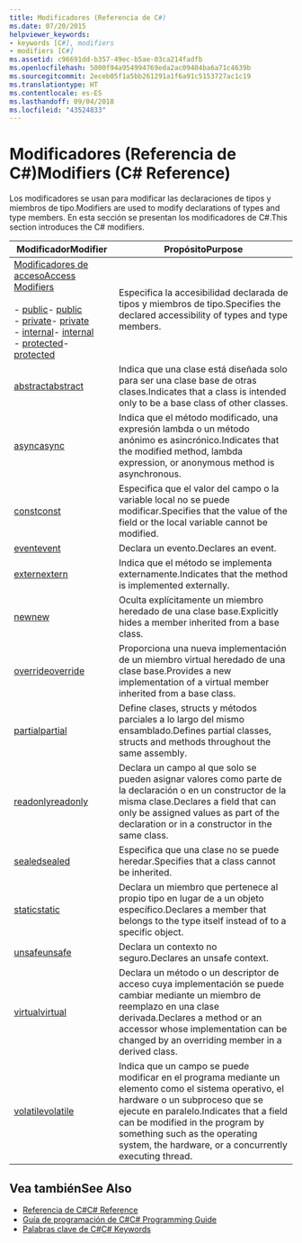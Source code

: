 ```yaml
---
title: Modificadores (Referencia de C#)
ms.date: 07/20/2015
helpviewer_keywords:
- keywords [C#], modifiers
- modifiers [C#]
ms.assetid: c96691dd-b357-49ec-b5ae-03ca214fadfb
ms.openlocfilehash: 5000f94a954994769eda2ac09404ba6a71c4639b
ms.sourcegitcommit: 2eceb05f1a5bb261291a1f6a91c5153727ac1c19
ms.translationtype: HT
ms.contentlocale: es-ES
ms.lasthandoff: 09/04/2018
ms.locfileid: "43524833"
---
```

# <a name="modifiers-c-reference"></a><span data-ttu-id="0877c-102">Modificadores (Referencia de C#)</span><span class="sxs-lookup"><span data-stu-id="0877c-102">Modifiers (C# Reference)</span></span>
<span data-ttu-id="0877c-103">Los modificadores se usan para modificar las declaraciones de tipos y miembros de tipo.</span><span class="sxs-lookup"><span data-stu-id="0877c-103">Modifiers are used to modify declarations of types and type members.</span></span> <span data-ttu-id="0877c-104">En esta sección se presentan los modificadores de C#.</span><span class="sxs-lookup"><span data-stu-id="0877c-104">This section introduces the C# modifiers.</span></span>  
  
|<span data-ttu-id="0877c-105">Modificador</span><span class="sxs-lookup"><span data-stu-id="0877c-105">Modifier</span></span>|<span data-ttu-id="0877c-106">Propósito</span><span class="sxs-lookup"><span data-stu-id="0877c-106">Purpose</span></span>|  
|--------------|-------------|  
|[<span data-ttu-id="0877c-107">Modificadores de acceso</span><span class="sxs-lookup"><span data-stu-id="0877c-107">Access Modifiers</span></span>](../../../csharp/language-reference/keywords/access-modifiers.md)<br /><br /> <span data-ttu-id="0877c-108">-   [public](../../../csharp/language-reference/keywords/public.md)</span><span class="sxs-lookup"><span data-stu-id="0877c-108">-   [public](../../../csharp/language-reference/keywords/public.md)</span></span><br /><span data-ttu-id="0877c-109">-   [private](../../../csharp/language-reference/keywords/private.md)</span><span class="sxs-lookup"><span data-stu-id="0877c-109">-   [private](../../../csharp/language-reference/keywords/private.md)</span></span><br /><span data-ttu-id="0877c-110">-   [internal](../../../csharp/language-reference/keywords/internal.md)</span><span class="sxs-lookup"><span data-stu-id="0877c-110">-   [internal](../../../csharp/language-reference/keywords/internal.md)</span></span><br /><span data-ttu-id="0877c-111">-   [protected](../../../csharp/language-reference/keywords/protected.md)</span><span class="sxs-lookup"><span data-stu-id="0877c-111">-   [protected](../../../csharp/language-reference/keywords/protected.md)</span></span>|<span data-ttu-id="0877c-112">Especifica la accesibilidad declarada de tipos y miembros de tipo.</span><span class="sxs-lookup"><span data-stu-id="0877c-112">Specifies the declared accessibility of types and type members.</span></span>|  
|[<span data-ttu-id="0877c-113">abstract</span><span class="sxs-lookup"><span data-stu-id="0877c-113">abstract</span></span>](../../../csharp/language-reference/keywords/abstract.md)|<span data-ttu-id="0877c-114">Indica que una clase está diseñada solo para ser una clase base de otras clases.</span><span class="sxs-lookup"><span data-stu-id="0877c-114">Indicates that a class is intended only to be a base class of other classes.</span></span>|  
|[<span data-ttu-id="0877c-115">async</span><span class="sxs-lookup"><span data-stu-id="0877c-115">async</span></span>](../../../csharp/language-reference/keywords/async.md)|<span data-ttu-id="0877c-116">Indica que el método modificado, una expresión lambda o un método anónimo es asincrónico.</span><span class="sxs-lookup"><span data-stu-id="0877c-116">Indicates that the modified method, lambda expression, or anonymous method is asynchronous.</span></span>|  
|[<span data-ttu-id="0877c-117">const</span><span class="sxs-lookup"><span data-stu-id="0877c-117">const</span></span>](../../../csharp/language-reference/keywords/const.md)|<span data-ttu-id="0877c-118">Especifica que el valor del campo o la variable local no se puede modificar.</span><span class="sxs-lookup"><span data-stu-id="0877c-118">Specifies that the value of the field or the local variable cannot be modified.</span></span>|  
|[<span data-ttu-id="0877c-119">event</span><span class="sxs-lookup"><span data-stu-id="0877c-119">event</span></span>](../../../csharp/language-reference/keywords/event.md)|<span data-ttu-id="0877c-120">Declara un evento.</span><span class="sxs-lookup"><span data-stu-id="0877c-120">Declares an event.</span></span>|  
|[<span data-ttu-id="0877c-121">extern</span><span class="sxs-lookup"><span data-stu-id="0877c-121">extern</span></span>](../../../csharp/language-reference/keywords/extern.md)|<span data-ttu-id="0877c-122">Indica que el método se implementa externamente.</span><span class="sxs-lookup"><span data-stu-id="0877c-122">Indicates that the method is implemented externally.</span></span>|  
|[<span data-ttu-id="0877c-123">new</span><span class="sxs-lookup"><span data-stu-id="0877c-123">new</span></span>](../../../csharp/language-reference/keywords/new.md)|<span data-ttu-id="0877c-124">Oculta explícitamente un miembro heredado de una clase base.</span><span class="sxs-lookup"><span data-stu-id="0877c-124">Explicitly hides a member inherited from a base class.</span></span>|  
|[<span data-ttu-id="0877c-125">override</span><span class="sxs-lookup"><span data-stu-id="0877c-125">override</span></span>](../../../csharp/language-reference/keywords/override.md)|<span data-ttu-id="0877c-126">Proporciona una nueva implementación de un miembro virtual heredado de una clase base.</span><span class="sxs-lookup"><span data-stu-id="0877c-126">Provides a new implementation of a virtual member inherited from a base class.</span></span>|  
|[<span data-ttu-id="0877c-127">partial</span><span class="sxs-lookup"><span data-stu-id="0877c-127">partial</span></span>](../../../csharp/language-reference/keywords/partial-type.md)|<span data-ttu-id="0877c-128">Define clases, structs y métodos parciales a lo largo del mismo ensamblado.</span><span class="sxs-lookup"><span data-stu-id="0877c-128">Defines partial classes, structs and methods throughout the same assembly.</span></span>|  
|[<span data-ttu-id="0877c-129">readonly</span><span class="sxs-lookup"><span data-stu-id="0877c-129">readonly</span></span>](../../../csharp/language-reference/keywords/readonly.md)|<span data-ttu-id="0877c-130">Declara un campo al que solo se pueden asignar valores como parte de la declaración o en un constructor de la misma clase.</span><span class="sxs-lookup"><span data-stu-id="0877c-130">Declares a field that can only be assigned values as part of the declaration or in a constructor in the same class.</span></span>|  
|[<span data-ttu-id="0877c-131">sealed</span><span class="sxs-lookup"><span data-stu-id="0877c-131">sealed</span></span>](../../../csharp/language-reference/keywords/sealed.md)|<span data-ttu-id="0877c-132">Especifica que una clase no se puede heredar.</span><span class="sxs-lookup"><span data-stu-id="0877c-132">Specifies that a class cannot be inherited.</span></span>|  
|[<span data-ttu-id="0877c-133">static</span><span class="sxs-lookup"><span data-stu-id="0877c-133">static</span></span>](../../../csharp/language-reference/keywords/static.md)|<span data-ttu-id="0877c-134">Declara un miembro que pertenece al propio tipo en lugar de a un objeto específico.</span><span class="sxs-lookup"><span data-stu-id="0877c-134">Declares a member that belongs to the type itself instead of to a specific object.</span></span>|  
|[<span data-ttu-id="0877c-135">unsafe</span><span class="sxs-lookup"><span data-stu-id="0877c-135">unsafe</span></span>](../../../csharp/language-reference/keywords/unsafe.md)|<span data-ttu-id="0877c-136">Declara un contexto no seguro.</span><span class="sxs-lookup"><span data-stu-id="0877c-136">Declares an unsafe context.</span></span>|  
|[<span data-ttu-id="0877c-137">virtual</span><span class="sxs-lookup"><span data-stu-id="0877c-137">virtual</span></span>](../../../csharp/language-reference/keywords/virtual.md)|<span data-ttu-id="0877c-138">Declara un método o un descriptor de acceso cuya implementación se puede cambiar mediante un miembro de reemplazo en una clase derivada.</span><span class="sxs-lookup"><span data-stu-id="0877c-138">Declares a method or an accessor whose implementation can be changed by an overriding member in a derived class.</span></span>|  
|[<span data-ttu-id="0877c-139">volatile</span><span class="sxs-lookup"><span data-stu-id="0877c-139">volatile</span></span>](../../../csharp/language-reference/keywords/volatile.md)|<span data-ttu-id="0877c-140">Indica que un campo se puede modificar en el programa mediante un elemento como el sistema operativo, el hardware o un subproceso que se ejecute en paralelo.</span><span class="sxs-lookup"><span data-stu-id="0877c-140">Indicates that a field can be modified in the program by something such as the operating system, the hardware, or a concurrently executing thread.</span></span>|  
  
## <a name="see-also"></a><span data-ttu-id="0877c-141">Vea también</span><span class="sxs-lookup"><span data-stu-id="0877c-141">See Also</span></span>

- [<span data-ttu-id="0877c-142">Referencia de C#</span><span class="sxs-lookup"><span data-stu-id="0877c-142">C# Reference</span></span>](../../../csharp/language-reference/index.md)  
- [<span data-ttu-id="0877c-143">Guía de programación de C#</span><span class="sxs-lookup"><span data-stu-id="0877c-143">C# Programming Guide</span></span>](../../../csharp/programming-guide/index.md)  
- [<span data-ttu-id="0877c-144">Palabras clave de C#</span><span class="sxs-lookup"><span data-stu-id="0877c-144">C# Keywords</span></span>](../../../csharp/language-reference/keywords/index.md)
